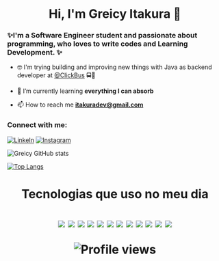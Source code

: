 <h1 align="center">  Hi, I'm Greicy Itakura 👋

### ✨I'm a Software Engineer student and passionate about programming, who loves to write codes and Learning Development. ✨


- 🤓  I'm trying building and improving new things with Java as backend developer at [@ClickBus](https://www.clickbus.com.br) 🚍💜<br>

- 🌱 I’m currently learning **everything I can absorb**

- 📫 How to reach me **itakuradev@gmail.com**

<h3 align="left">Connect with me:</h3>

[![LinkeIn](https://img.shields.io/badge/Instagram-E4405F?style=for-the-badge&logo=instagram&logoColor=white)](https://br.linkedin.com/in/greicy-itakura)
[![Instagram](https://img.shields.io/badge/LinkedIn-0077B5?style=for-the-badge&logo=linkedin&logoColor=white)](https://www.instagram.com/grey_itakura/)


![Greicy GitHub stats](https://github-readme-stats.vercel.app/api?username=greicyitakura&show_icons=true&theme=tokyonight)

[![Top Langs](https://github-readme-stats.vercel.app/api/top-langs/?username=greicyitakura&layout=compact&theme=dracula)](https://github.com/greicyitakura/github-readme-stats)

<h1 align="center"> Tecnologias que uso no meu dia

<div style="display: inline_block"><br/>
<img aling="center"src="https://img.shields.io/badge/Java-ED8B00?style=for-the-badge&logo=java&logoColor=white">
<img aling="center"src="https://img.shields.io/badge/Kotlin-0095D5?&style=for-the-badge&logo=kotlin&logoColor=white">
<img aling="center"src="https://img.shields.io/badge/JavaScript-F7DF1E?style=for-the-badge&logo=javascript&logoColor=black">
<img aling="center"src="https://img.shields.io/badge/Spring-6DB33F?style=for-the-badge&logo=spring&logoColor=white">
<img aling="center"src="https://img.shields.io/badge/PostgreSQL-316192?style=for-the-badge&logo=postgresql&logoColor=white">
<img aling="center"src="https://img.shields.io/badge/Netlify-00C7B7?style=for-the-badge&logo=netlify&logoColor=white">
<img aling="center"src="https://img.shields.io/badge/HTML5-E34F26?style=for-the-badge&logo=html5&logoColor=white">
<img aling="center"src="https://img.shields.io/badge/Node.js-43853D?style=for-the-badge&logo=node.js&logoColor=white">
<img aling="center"src="https://img.shields.io/badge/Express.js-404D59?style=for-the-badge">
<img aling="center"src="https://img.shields.io/badge/React-20232A?style=for-the-badge&logo=react&logoColor=61DAFB">
<img aling="center"src="https://img.shields.io/badge/Ubuntu-E95420?style=for-the-badge&logo=ubuntu&logoColor=white">
<img aling="center"src="https://img.shields.io/badge/Android-3DDC84?style=for-the-badge&logo=android&logoColor=white">
</img>
</div>


![Profile views](https://gpvc.arturio.dev/greicyitakura)  

